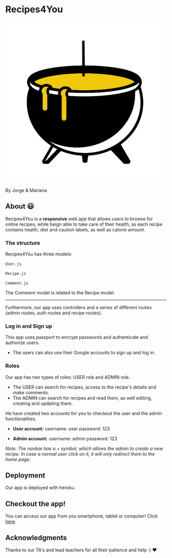 # Recipes4You
![image](public/images/Meltinpot.gif)

By Jorge & Mariana

## About :smiley:

Recipes4You is a **responsive** web app that allows users to browse for online recipes, while beign able to take care of their health, as each recipe contains health, diet and caution labels, as well as calorie amount. 

### The structure

Recipes4You has three models:

```
User.js
```
```
Recipe.js
```
```
Comment.js
```
The Comment model is related to the Recipe model.

---

Furthermore, our app uses controllers and a series of different routes (admin routes, auth routes and recipe routes).


### Log in and Sign up

This app uses passport to encrypt passwords and authenticate and authorize users.

- The users can also use their Google accounts to sign up and log in.

### Roles

Our app has two types of roles: USER role and ADMIN role. 
- The USER can search for recipes, access to the recipe's details and make comments.
- The ADMIN can search for recipes and read them, as well editing, creating and updating them. 

He have created two accounts for you to checkout the user and the admin functionalities.
- **User account:**
username: user
password: 123

- **Admin account:**
username: admin
password: 123

*Note: The navbar has a + symbol, which allows the admin to create a new recipe. In case a normal user click on it, it will only redirect them to the home page.*

## Deployment

Our app is deployed with heroku.

## Checkout the app!

You can access our app from you smartphone, tablet or computer! Click [here]().


## Acknowledgments

Thanks to our TA's and lead teachers for all their patience and help :) :heart:
